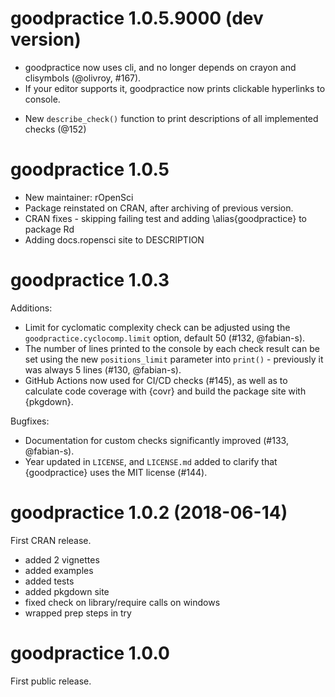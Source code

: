 # goodpractice 1.0.5.9000 (dev version)

* goodpractice now uses cli, and no longer depends on crayon and clisymbols (@olivroy, #167).
* If your editor supports it, goodpractice now prints clickable hyperlinks to console.
- New `describe_check()` function to print descriptions of all implemented checks (@152)

# goodpractice 1.0.5

* New maintainer: rOpenSci
* Package reinstated on CRAN, after archiving of previous version.
* CRAN fixes - skipping failing test and adding \alias{goodpractice} to package Rd
* Adding docs.ropensci site to DESCRIPTION

# goodpractice 1.0.3

Additions:

* Limit for cyclomatic complexity check can be adjusted using the `goodpractice.cyclocomp.limit` option, default 50 (#132, @fabian-s).
* The number of lines printed to the console by each check result can be set using the new `positions_limit` parameter into `print()` - previously it was always 5 lines (#130, @fabian-s).
* GitHub Actions now used for CI/CD checks (#145), as well as to calculate code coverage with {covr} and build the package site with {pkgdown}.



Bugfixes:

* Documentation for custom checks significantly improved (#133, @fabian-s).
* Year updated in `LICENSE`, and `LICENSE.md` added to clarify that {goodpractice} uses the MIT license (#144).




# goodpractice 1.0.2 (2018-06-14)

First CRAN release.

- added 2 vignettes
- added examples
- added tests
- added pkgdown site
- fixed check on library/require calls on windows
- wrapped prep steps in try




# goodpractice 1.0.0

First public release.
